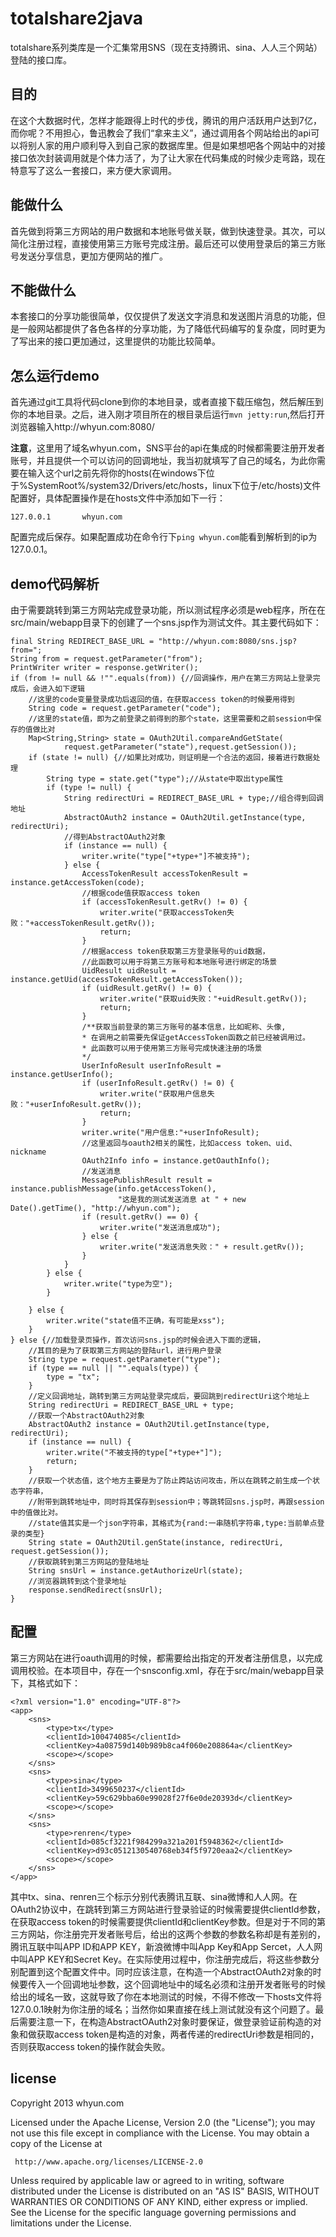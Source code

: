 totalshare2java
===================================
totalshare系列类库是一个汇集常用SNS（现在支持腾讯、sina、人人三个网站）登陆的接口库。
## 目的 ##
在这个大数据时代，怎样才能跟得上时代的步伐，腾讯的用户活跃用户达到7亿，而你呢？不用担心，鲁迅教会了我们“拿来主义”，通过调用各个网站给出的api可以将别人家的用户顺利导入到自己家的数据库里。但是如果想吧各个网站中的对接接口依次封装调用就是个体力活了，为了让大家在代码集成的时候少走弯路，现在特意写了这么一套接口，来方便大家调用。
## 能做什么 ##
首先做到将第三方网站的用户数据和本地账号做关联，做到快速登录。其次，可以简化注册过程，直接使用第三方账号完成注册。最后还可以使用登录后的第三方账号发送分享信息，更加方便网站的推广。
## 不能做什么 ##
本套接口的分享功能很简单，仅仅提供了发送文字消息和发送图片消息的功能，但是一般网站都提供了各色各样的分享功能，为了降低代码编写的复杂度，同时更为了写出来的接口更加通过，这里提供的功能比较简单。
## 怎么运行demo ##
首先通过git工具将代码clone到你的本地目录，或者直接下载压缩包，然后解压到你的本地目录。之后，进入刚才项目所在的根目录后运行`mvn jetty:run`,然后打开浏览器输入http://whyun.com:8080/  
   
**注意**，这里用了域名whyun.com，SNS平台的api在集成的时候都需要注册开发者账号，并且提供一个可以访问的回调地址，我当初就填写了自己的域名，为此你需要在输入这个url之前先将你的hosts(在windows下位于%SystemRoot%/system32/Drivers/etc/hosts，linux下位于/etc/hosts)文件配置好，具体配置操作是在hosts文件中添加如下一行：
    
	127.0.0.1		whyun.com    
 
配置完成后保存。如果配置成功在命令行下`ping whyun.com`能看到解析到的ip为127.0.0.1。
## demo代码解析 ##
由于需要跳转到第三方网站完成登录功能，所以测试程序必须是web程序，所在在src/main/webapp目录下的创建了一个sns.jsp作为测试文件。其主要代码如下：

	final String REDIRECT_BASE_URL = "http://whyun.com:8080/sns.jsp?from=";
	String from = request.getParameter("from");
	PrintWriter writer = response.getWriter();
	if (from != null && !"".equals(from)) {//回调操作，用户在第三方网站上登录完成后，会进入如下逻辑
		//这里的code变量登录成功后返回的值，在获取access token的时候要用得到
		String code = request.getParameter("code");
		//这里的state值，即为之前登录之前得到的那个state，这里需要和之前session中保存的值做比对
		Map<String,String> state = OAuth2Util.compareAndGetState(
				request.getParameter("state"),request.getSession());
		if (state != null) {//如果比对成功，则证明是一个合法的返回，接着进行数据处理
			String type = state.get("type");//从state中取出type属性
			if (type != null) {
				String redirectUri = REDIRECT_BASE_URL + type;//组合得到回调地址
				AbstractOAuth2 instance = OAuth2Util.getInstance(type, redirectUri);
				//得到AbstractOAuth2对象
				if (instance == null) {
					writer.write("type["+type+"]不被支持");
				} else {
					AccessTokenResult accessTokenResult = instance.getAccessToken(code);
					//根据code值获取access token
					if (accessTokenResult.getRv() != 0) {
						writer.write("获取accessToken失败："+accessTokenResult.getRv());
						return;
					}
					//根据access token获取第三方登录账号的uid数据，
					//此函数可以用于将第三方账号和本地账号进行绑定的场景
					UidResult uidResult = instance.getUid(accessTokenResult.getAccessToken());
					if (uidResult.getRv() != 0) {
						writer.write("获取uid失败："+uidResult.getRv());
						return;
					}
					/**获取当前登录的第三方账号的基本信息，比如昵称、头像,
					* 在调用之前需要先保证getAccessToken函数之前已经被调用过。
					* 此函数可以用于使用第三方账号完成快速注册的场景
					*/
					UserInfoResult userInfoResult = instance.getUserInfo();
					if (userInfoResult.getRv() != 0) {
						writer.write("获取用户信息失败："+userInfoResult.getRv());
						return;
					}
					writer.write("用户信息:"+userInfoResult);
					//这里返回与oauth2相关的属性，比如access token、uid、nickname
					OAuth2Info info = instance.getOauthInfo();
					//发送消息
					MessagePublishResult result = instance.publishMessage(info.getAccessToken(),
							"这是我的测试发送消息 at " + new Date().getTime(), "http://whyun.com");
					if (result.getRv() == 0) {
						writer.write("发送消息成功");
					} else {
						writer.write("发送消息失败：" + result.getRv());
					}
				}
			} else {
				writer.write("type为空");
			}
			
		} else {
			writer.write("state值不正确，有可能是xss");
		}
	} else {//加载登录页操作，首次访问sns.jsp的时候会进入下面的逻辑，
		//其目的是为了获取第三方网站的登陆url，进行用户登录
		String type = request.getParameter("type");
		if (type == null || "".equals(type)) {
			type = "tx";
		}
		//定义回调地址，跳转到第三方网站登录完成后，要回跳到redirectUri这个地址上
		String redirectUri = REDIRECT_BASE_URL + type;
		//获取一个AbstractOAuth2对象
		AbstractOAuth2 instance = OAuth2Util.getInstance(type, redirectUri);
		if (instance == null) {
			writer.write("不被支持的type["+type+"]");
			return;
		}
		//获取一个状态值，这个地方主要是为了防止跨站访问攻击，所以在跳转之前生成一个状态字符串，
		//附带到跳转地址中，同时将其保存到session中；等跳转回sns.jsp时，再跟session中的值做比对。
		//state值其实是一个json字符串，其格式为{rand:一串随机字符串,type:当前单点登录的类型}
		String state = OAuth2Util.genState(instance, redirectUri, request.getSession());
		//获取跳转到第三方网站的登陆地址
		String snsUrl = instance.getAuthorizeUrl(state);
		//浏览器跳转到这个登录地址
		response.sendRedirect(snsUrl);
	}
## 配置 ##
第三方网站在进行oauth调用的时候，都需要给出指定的开发者注册信息，以完成调用校验。在本项目中，存在一个snsconfig.xml，存在于src/main/webapp目录下，其格式如下：

	<?xml version="1.0" encoding="UTF-8"?>
	<app>
	    <sns>
	        <type>tx</type>
	        <clientId>100474085</clientId>
	        <clientKey>4a08759d140b989b8ca4f060e208864a</clientKey>
	        <scope></scope>
	    </sns>
	    <sns>
	        <type>sina</type>
	        <clientId>3499650237</clientId>
	        <clientKey>59c629bba60e99028f27f6e0de20393d</clientKey>
	        <scope></scope>
	    </sns>
	    <sns>
	        <type>renren</type>
	        <clientId>085cf3221f984299a321a201f5948362</clientId>
	        <clientKey>d93c0512130540768eb34f5f9720eaa2</clientKey>
	        <scope></scope>
	    </sns>
	</app>
其中tx、sina、renren三个标示分别代表腾讯互联、sina微博和人人网。在OAuth2协议中，在跳转到第三方网站进行登录验证的时候需要提供clientId参数，在获取access token的时候需要提供clientId和clientKey参数。但是对于不同的第三方网站，你注册完开发者账号后，给出的这两个参数的参数名称却是有差别的，腾讯互联中叫APP ID和APP KEY，新浪微博中叫App Key和App Sercet，人人网中叫APP KEY和Secret Key。在实际使用过程中，你注册完成后，将这些参数分别配置到这个配置文件中。同时应该注意，在构造一个AbstractOAuth2对象的时候要传入一个回调地址参数，这个回调地址中的域名必须和注册开发者账号的时候给出的域名一致，这就导致了你在本地测试的时候，不得不修改一下hosts文件将127.0.0.1映射为你注册的域名；当然你如果直接在线上测试就没有这个问题了。最后需要注意一下，在构造AbstractOAuth2对象时要保证，做登录验证前构造的对象和做获取access token是构造的对象，两者传递的redirectUri参数是相同的，否则获取access token的操作就会失败。

## license ##
Copyright 2013 whyun.com

Licensed under the Apache License, Version 2.0 (the "License");
you may not use this file except in compliance with the License.
You may obtain a copy of the License at

     http://www.apache.org/licenses/LICENSE-2.0

Unless required by applicable law or agreed to in writing, software
distributed under the License is distributed on an "AS IS" BASIS,
WITHOUT WARRANTIES OR CONDITIONS OF ANY KIND, either express or implied.
See the License for the specific language governing permissions and
limitations under the License.
